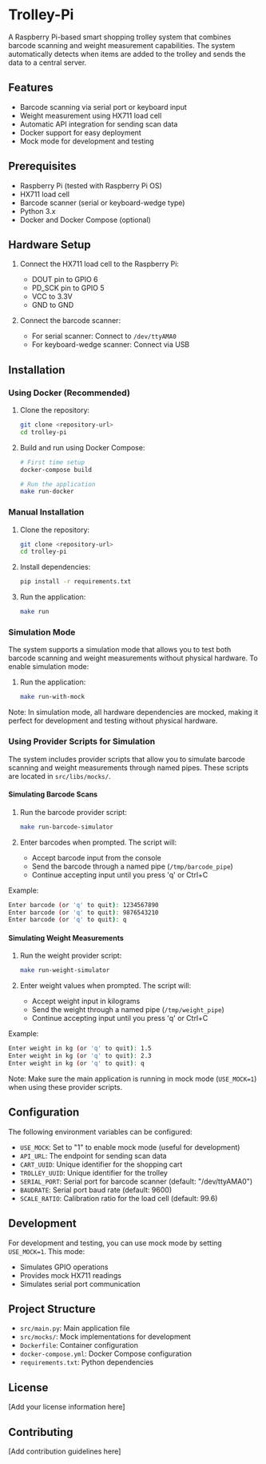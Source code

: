 # Trolley-Pi

A Raspberry Pi-based smart shopping trolley system that combines barcode scanning and weight measurement capabilities. The system automatically detects when items are added to the trolley and sends the data to a central server.

## Features

- Barcode scanning via serial port or keyboard input
- Weight measurement using HX711 load cell
- Automatic API integration for sending scan data
- Docker support for easy deployment
- Mock mode for development and testing

## Prerequisites

- Raspberry Pi (tested with Raspberry Pi OS)
- HX711 load cell
- Barcode scanner (serial or keyboard-wedge type)
- Python 3.x
- Docker and Docker Compose (optional)

## Hardware Setup

1. Connect the HX711 load cell to the Raspberry Pi:
   - DOUT pin to GPIO 6
   - PD_SCK pin to GPIO 5
   - VCC to 3.3V
   - GND to GND

2. Connect the barcode scanner:
   - For serial scanner: Connect to `/dev/ttyAMA0`
   - For keyboard-wedge scanner: Connect via USB

## Installation

### Using Docker (Recommended)

1. Clone the repository:
   ```bash
   git clone <repository-url>
   cd trolley-pi
   ```

2. Build and run using Docker Compose:
   ```bash
   # First time setup
   docker-compose build
   
   # Run the application
   make run-docker
   ```

### Manual Installation

1. Clone the repository:
   ```bash
   git clone <repository-url>
   cd trolley-pi
   ```

2. Install dependencies:
   ```bash
   pip install -r requirements.txt
   ```

3. Run the application:
   ```bash
   make run
   ```

### Simulation Mode

The system supports a simulation mode that allows you to test both barcode scanning and weight measurements without physical hardware. To enable simulation mode:

1) Run the application:
   ```bash
   make run-with-mock
   ```

Note: In simulation mode, all hardware dependencies are mocked, making it perfect for development and testing without physical hardware.

### Using Provider Scripts for Simulation

The system includes provider scripts that allow you to simulate barcode scanning and weight measurements through named pipes. These scripts are located in `src/libs/mocks/`.

#### Simulating Barcode Scans

1. Run the barcode provider script:
   ```bash
   make run-barcode-simulator
   ```

2. Enter barcodes when prompted. The script will:
   - Accept barcode input from the console
   - Send the barcode through a named pipe (`/tmp/barcode_pipe`)
   - Continue accepting input until you press 'q' or Ctrl+C

Example:
```bash
Enter barcode (or 'q' to quit): 1234567890
Enter barcode (or 'q' to quit): 9876543210
Enter barcode (or 'q' to quit): q
```

#### Simulating Weight Measurements

1. Run the weight provider script:
   ```bash
   make run-weight-simulator
   ```

2. Enter weight values when prompted. The script will:
   - Accept weight input in kilograms
   - Send the weight through a named pipe (`/tmp/weight_pipe`)
   - Continue accepting input until you press 'q' or Ctrl+C

Example:
```bash
Enter weight in kg (or 'q' to quit): 1.5
Enter weight in kg (or 'q' to quit): 2.3
Enter weight in kg (or 'q' to quit): q
```

Note: Make sure the main application is running in mock mode (`USE_MOCK=1`) when using these provider scripts.

## Configuration

The following environment variables can be configured:

- `USE_MOCK`: Set to "1" to enable mock mode (useful for development)
- `API_URL`: The endpoint for sending scan data
- `CART_UUID`: Unique identifier for the shopping cart
- `TROLLEY_UUID`: Unique identifier for the trolley
- `SERIAL_PORT`: Serial port for barcode scanner (default: "/dev/ttyAMA0")
- `BAUDRATE`: Serial port baud rate (default: 9600)
- `SCALE_RATIO`: Calibration ratio for the load cell (default: 99.6)

## Development

For development and testing, you can use mock mode by setting `USE_MOCK=1`. This mode:
- Simulates GPIO operations
- Provides mock HX711 readings
- Simulates serial port communication

## Project Structure

- `src/main.py`: Main application file
- `src/mocks/`: Mock implementations for development
- `Dockerfile`: Container configuration
- `docker-compose.yml`: Docker Compose configuration
- `requirements.txt`: Python dependencies

## License

[Add your license information here]

## Contributing

[Add contribution guidelines here]
